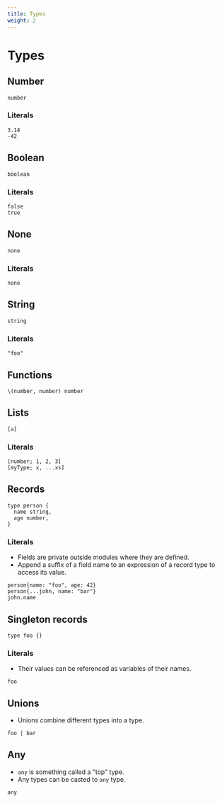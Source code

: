 ```yaml
---
title: Types
weight: 2
---
```


# Types

## Number

```
number
```

### Literals

```
3.14
-42
```

## Boolean

```
boolean
```

### Literals

```
false
true
```

## None

```
none
```

### Literals

```
none
```

## String

```
string
```

### Literals

```
"foo"
```

## Functions

```
\(number, number) number
```

## Lists

```
[a]
```

### Literals

```
[number; 1, 2, 3]
[myType; x, ...xs]
```

## Records

```
type person {
  name string,
  age number,
}
```

### Literals

- Fields are private outside modules where they are defined.
- Append a suffix of a field name to an expression of a record type to access its value.

```
person{name: "foo", age: 42}
person{...john, name: "bar"}
john.name
```

## Singleton records

```
type foo {}
```

### Literals

- Their values can be referenced as variables of their names.

```
foo
```

## Unions

- Unions combine different types into a type.

```
foo | bar
```

## Any

- `any` is something called a "top" type.
- Any types can be casted to `any` type.

```
any
```
